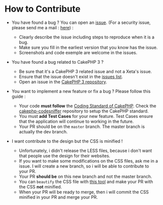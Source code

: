 # How to Contribute
* You have found a bug ? You can open an [issue](https://github.com/Xety/Xeta/issues/new). (For a security issue, please send me a mail : [here](mailto:zoro-fmt@gmail.com)) :
	* Clearly describe the issue including steps to reproduce when it is a bug.
	* Make sure you fill in the earliest version that you know has the issue.
	* Screenshots and code exemple are welcome in the issues.

* You have found a bug related to CakePHP 3 ?
	* Be sure that it's a CakePHP 3 related issue and not a Xeta's issue.
	* Ensure that the issue doesn't exist in the [issues list](https://github.com/cakephp/cakephp/issues).
	* Open an issue in the [CakePHP 3 repository](https://github.com/cakephp/cakephp/issues/new).

* You want to implement a new feature or fix a bug ? Please follow this guide :
	* Your code **must follow** the [Coding Standard of CakePHP](http://book.cakephp.org/3.0/en/contributing/cakephp-coding-conventions.html). Check the [cakephp-codesniffer](https://github.com/cakephp/cakephp-codesniffer) repository to setup the CakePHP standard.
	* You must **add Test Cases** for your new feature. Test Cases ensure that the application will continue to working in the future.
	* Your PR should be on the `master` branch. The master branch is actually the dev branch.

* I want contribute to the design but the CSS is minified !
	* Unfortunately, i didn't release the LESS files, because i don't want that people use the design for their websites.
	* If you want to make some modifications on the CSS files, ask me in a issue. I will create a new branch, so i will be able to contribute to your PR.
	* Your PR **should be** on this new branch and not the master branch.
	* You can `beautify` the CSS file with [this tool](http://codebeautify.org/css-beautify-minify) and make your PR with the CSS **not** minified.
	* When your PR will be ready to merge, then i will commit the CSS minified in your PR and merge your PR.